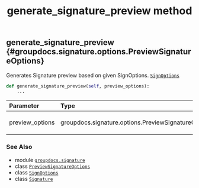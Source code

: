 ﻿---
title: generate_signature_preview method
second_title: GroupDocs.Signature for Python via .NET API References
description: 
type: docs
url: /python-net/groupdocs.signature/signature/generate_signature_preview/
is_root: false
weight: 40
---

## generate_signature_preview {#groupdocs.signature.options.PreviewSignatureOptions}

Generates Signature preview based on given SignOptions. [`SignOptions`](/signature/python-net/groupdocs.signature.options/signoptions)



```python
def generate_signature_preview(self, preview_options):
    ...
```


| Parameter | Type | Description |
| :- | :- | :- |
| preview_options | groupdocs.signature.options.PreviewSignatureOptions | The preview signature with given SignOptions. [`PreviewSignatureOptions`](/signature/python-net/groupdocs.signature.options/previewsignatureoptions) |



### See Also
* module [`groupdocs.signature`](../../)
* class [`PreviewSignatureOptions`](/signature/python-net/groupdocs.signature.options/previewsignatureoptions)
* class [`SignOptions`](/signature/python-net/groupdocs.signature.options/signoptions)
* class [`Signature`](/signature/python-net/groupdocs.signature/signature)
